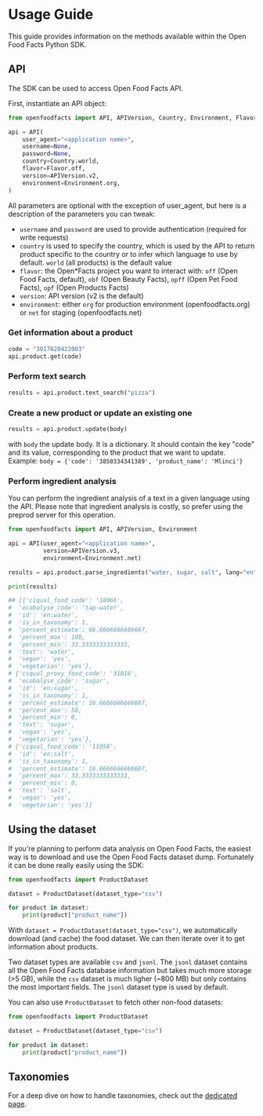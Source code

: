# Usage Guide

This guide provides information on the methods available within the Open Food Facts Python SDK.

## API

The SDK can be used to access Open Food Facts API.

First, instantiate an API object:

```python
from openfoodfacts import API, APIVersion, Country, Environment, Flavor

api = API(
    user_agent="<application name>",
    username=None,
    password=None,
    country=Country.world,
    flavor=Flavor.off,
    version=APIVersion.v2,
    environment=Environment.org,
)
```

All parameters are optional with the exception of user_agent, but here is a description of the parameters you can tweak:

- `username` and `password` are used to provide authentication (required for write requests)
- `country` is used to specify the country, which is used by the API to return product specific to the country or to infer which language to use by default. `world` (all products) is the default value
- `flavor`: the Open*Facts project you want to interact with: `off` (Open Food Facts, default), `obf` (Open Beauty Facts), `opff` (Open Pet Food Facts), `opf` (Open Products Facts)
- `version`: API version (v2 is the default)
- `environment`: either `org` for production environment (openfoodfacts.org) or `net` for staging (openfoodfacts.net)

### Get information about a product

```python
code = "3017620422003"
api.product.get(code)
```

### Perform text search

```python
results = api.product.text_search("pizza")
```

### Create a new product or update an existing one

```python
results = api.product.update(body)
```

with `body` the update body. It is a dictionary. It should contain 
the key "code" and its value, corresponding to the product that we
want to update. Example:
```body = {'code': '3850334341389', 'product_name': 'Mlinci'}```

### Perform ingredient analysis

You can perform the ingredient analysis of a text in a given language using the API. Please note that ingredient analysis is costly, so prefer using the preprod server for this operation.

```python
from openfoodfacts import API, APIVersion, Environment

api = API(user_agent="<application name>",
          version=APIVersion.v3,
          environment=Environment.net)

results = api.product.parse_ingredients("water, sugar, salt", lang="en")

print(results)

## [{'ciqual_food_code': '18066',
#  'ecobalyse_code': 'tap-water',
#  'id': 'en:water',
#  'is_in_taxonomy': 1,
#  'percent_estimate': 66.6666666666667,
#  'percent_max': 100,
#  'percent_min': 33.3333333333333,
#  'text': 'water',
#  'vegan': 'yes',
#  'vegetarian': 'yes'},
# {'ciqual_proxy_food_code': '31016',
#  'ecobalyse_code': 'sugar',
#  'id': 'en:sugar',
#  'is_in_taxonomy': 1,
#  'percent_estimate': 16.6666666666667,
#  'percent_max': 50,
#  'percent_min': 0,
#  'text': 'sugar',
#  'vegan': 'yes',
#  'vegetarian': 'yes'},
# {'ciqual_food_code': '11058',
#  'id': 'en:salt',
#  'is_in_taxonomy': 1,
#  'percent_estimate': 16.6666666666667,
#  'percent_max': 33.3333333333333,
#  'percent_min': 0,
#  'text': 'salt',
#  'vegan': 'yes',
#  'vegetarian': 'yes'}]
```

## Using the dataset

If you're planning to perform data analysis on Open Food Facts, the easiest way is to download and use the Open Food Facts dataset dump. Fortunately it can be done really easily using the SDK:

```python
from openfoodfacts import ProductDataset

dataset = ProductDataset(dataset_type="csv")

for product in dataset:
    print(product["product_name"])
```

With `dataset = ProductDataset(dataset_type="csv")`, we automatically download (and cache) the food dataset. We can then iterate over it to get information about products.

Two dataset types are available `csv` and `jsonl`. The `jsonl` dataset contains all the Open Food Facts database information but takes much more storage (>5 GB), while the `csv` dataset is much ligher (~800 MB) but only contains the most important fields. The `jsonl` dataset type is used by default.

You can also use `ProductDataset` to fetch other non-food datasets:

```python
from openfoodfacts import ProductDataset

dataset = ProductDataset(dataset_type="csv")

for product in dataset:
    print(product["product_name"])
```

## Taxonomies

For a deep dive on how to handle taxonomies, check out the [dedicated page](./handle_taxonomies.md).
